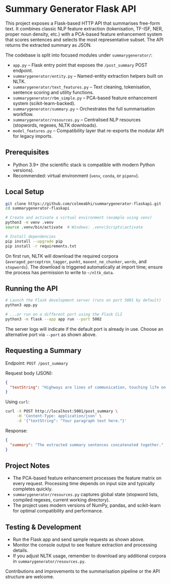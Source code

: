 # Summary Generator Flask API

This project exposes a Flask-based HTTP API that summarises free-form text. It combines classic NLP feature extraction (tokenisation, TF-ISF, NER, proper noun density, etc.) with a PCA-based feature enhancement system that scores sentences and selects the most representative subset. The API returns the extracted summary as JSON.

The codebase is split into focused modules under `summarygenerator/`:

- `app.py` – Flask entry point that exposes the `/post_summary` POST endpoint.
- `summarygenerator/entity.py` – Named-entity extraction helpers built on NLTK.
- `summarygenerator/text_features.py` – Text cleaning, tokenisation, sentence scoring and utility functions.
- `summarygenerator/rbm_simple.py` – PCA-based feature enhancement system (scikit-learn-backed).
- `summarygenerator/summary.py` – Orchestrates the full summarisation workflow.
- `summarygenerator/resources.py` – Centralised NLP resources (stopwords, regexes, NLTK downloads).
- `model_features.py` – Compatibility layer that re-exports the modular API for legacy imports.

## Prerequisites

- Python 3.9+ (the scientific stack is compatible with modern Python versions).
- Recommended: virtual environment (`venv`, `conda`, or `pipenv`).

## Local Setup

```bash
git clone https://github.com/colmeabhi/summarygenerator-flaskapi.git
cd summarygenerator-flaskapi

# Create and activate a virtual environment (example using venv)
python3 -m venv .venv
source .venv/bin/activate  # Windows: .venv\Scripts\activate

# Install dependencies
pip install --upgrade pip
pip install -r requirements.txt
```

On first run, NLTK will download the required corpora (`averaged_perceptron_tagger`, `punkt`, `maxent_ne_chunker`, `words`, and `stopwords`). The download is triggered automatically at import time; ensure the process has permission to write to `~/nltk_data`.

## Running the API

```bash
# Launch the Flask development server (runs on port 5001 by default)
python3 app.py

# ...or run on a different port using the Flask CLI
python3 -m flask --app app run --port 5002
```

The server logs will indicate if the default port is already in use. Choose an alternative port via `--port` as shown above.

## Requesting a Summary

Endpoint: `POST /post_summary`

Request body (JSON):

```json
{
  "textString": "Highways are lines of communication, touching life on many levels..."
}
```

Using `curl`:

```bash
curl -X POST http://localhost:5001/post_summary \
     -H 'Content-Type: application/json' \
     -d '{"textString": "Your paragraph text here."}'
```

Response:

```json
{
  "summary": "The extracted summary sentences concatenated together."
}
```

## Project Notes

- The PCA-based feature enhancement processes the feature matrix on every request. Processing time depends on input size and typically completes quickly.
- `summarygenerator/resources.py` captures global state (stopword lists, compiled regexes, current working directory).
- The project uses modern versions of NumPy, pandas, and scikit-learn for optimal compatibility and performance.

## Testing & Development

- Run the Flask app and send sample requests as shown above.
- Monitor the console output to see feature extraction and processing details.
- If you adjust NLTK usage, remember to download any additional corpora in `summarygenerator/resources.py`.

Contributions and improvements to the summarisation pipeline or the API structure are welcome.

